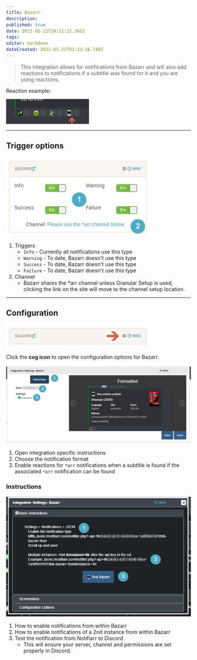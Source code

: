 ```yaml
---
title: Bazarr
description: 
published: true
date: 2021-05-22T20:21:22.365Z
tags: 
editor: markdown
dateCreated: 2021-05-22T01:22:16.748Z
---
```


> This integration allows for notifications from Bazarr and will also add reactions to notifications if a subtitle was found for it and you are using reactions.

Reaction example:

![reaction.png](/bazarr/reaction.png)

---

## Trigger options

![triggers-channels.png](/bazarr/triggers-channels.png)

1. Triggers
    - `Info` - Currently all notifications use this type
    - `Warning` - To date, Bazarr doesn't use this type
    - `Success` - To date, Bazarr doesn't use this type
    - `Failure` - To date, Bazarr doesn't use this type
1. Channel
    - Bazarr shares the *arr channel unless Granular Setup is used, clicking the link on the site will move to the channel setup location.

---

## Configuration

![open-configuration.png](/bazarr/open-configuration.png)

Click the **cog icon** to open the configuration options for Bazarr.

![configuration.png](/bazarr/configuration.png)

1. Open integration specific instructions
1. Choose the notification format
1. Enable reactions for `*arr` notifications when a subtitle is found if the associated `*arr` notification can be found

### Instructions

![instructions.png](/bazarr/instructions.png)

1. How to enable notifications from within Bazarr
1. How to enable notifications of a 2nd instance from within Bazarr
1. Test the notification from Notifiarr to Discord
    - This will ensure your server, channel and permissions are set properly in Discord.